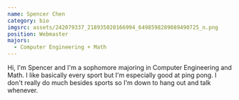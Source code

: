 ```yaml
---
name: Spencer Chen
category: bio
imgsrc: assets/242079337_218935020166994_6498598289089490725_n.png
position: Webmaster
majors:
  - Computer Engineering + Math
---
```

Hi, I'm Spencer and I'm a sophomore majoring in Computer Engineering and Math. I like basically every sport but I'm especially good at ping pong. I don't really do much besides sports so I'm down to hang out and talk whenever.